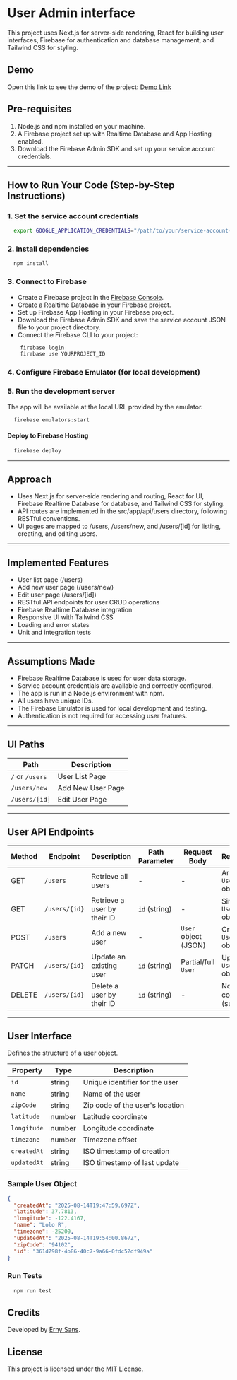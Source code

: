 # User Admin interface

This project uses Next.js for server-side rendering, React for building user interfaces, Firebase for authentication and
database management, and Tailwind CSS for styling.

## Demo

Open this link to see the demo of the project: [Demo Link](https://user-admin--fabricelements.us-central1.hosted.app/)

## Pre-requisites

1. Node.js and npm installed on your machine.
2. A Firebase project set up with Realtime Database and App Hosting enabled.
3. Download the Firebase Admin SDK and set up your service account credentials.

-----

## How to Run Your Code (Step-by-Step Instructions)

### 1. Set the service account credentials

```bash
  export GOOGLE_APPLICATION_CREDENTIALS="/path/to/your/service-account-file.json"
```

### 2. Install dependencies

```bash
  npm install
```

### 3. Connect to Firebase

* Create a Firebase project in the [Firebase Console](https://console.firebase.google.com/).
* Create a Realtime Database in your Firebase project.
* Set up Firebase App Hosting in your Firebase project.
* Download the Firebase Admin SDK and save the service account JSON file to your project directory.
* Connect the Firebase CLI to your project:

```bash
    firebase login
    firebase use YOURPROJECT_ID
```

### 4. Configure Firebase Emulator (for local development)

### 5. Run the development server

The app will be available at the local URL provided by the emulator.

```bash
  firebase emulators:start
```

#### Deploy to Firebase Hosting

```bash
  firebase deploy
```

-----

## Approach

* Uses Next.js for server-side rendering and routing, React for UI, Firebase Realtime Database for database, and
  Tailwind CSS for styling.
* API routes are implemented in the src/app/api/users directory, following RESTful conventions.
* UI pages are mapped to /users, /users/new, and /users/[id] for listing, creating, and editing users.

-----

## Implemented Features

- User list page (/users)
- Add new user page (/users/new)
- Edit user page (/users/[id])
- RESTful API endpoints for user CRUD operations
- Firebase Realtime Database integration
- Responsive UI with Tailwind CSS
- Loading and error states
- Unit and integration tests

-----

## Assumptions Made

- Firebase Realtime Database is used for user data storage.
- Service account credentials are available and correctly configured.
- The app is run in a Node.js environment with npm.
- All users have unique IDs.
- The Firebase Emulator is used for local development and testing.
- Authentication is not required for accessing user features.

-----

## UI Paths

| Path            | Description       |
|-----------------|-------------------|
| `/` or `/users` | User List Page    |
| `/users/new`    | Add New User Page |
| `/users/[id]`   | Edit User Page    |

-----

## User API Endpoints

| Method | Endpoint      | Description                 | Path Parameter | Request Body         | Response                |
|--------|---------------|-----------------------------|----------------|----------------------|-------------------------|
| GET    | `/users`      | Retrieve all users          | -              | -                    | Array of `User` objects |
| GET    | `/users/{id}` | Retrieve a user by their ID | `id` (string)  | -                    | Single `User` object    |
| POST   | `/users`      | Add a new user              | -              | `User` object (JSON) | Created `User` object   |
| PATCH  | `/users/{id}` | Update an existing user     | `id` (string)  | Partial/full `User`  | Updated `User` object   |
| DELETE | `/users/{id}` | Delete a user by their ID   | `id` (string)  | -                    | No content (success)    |

-----

## User Interface

Defines the structure of a user object.

| Property    | Type   | Description                     |
|-------------|--------|---------------------------------|
| `id`        | string | Unique identifier for the user  |
| `name`      | string | Name of the user                |
| `zipCode`   | string | Zip code of the user's location |
| `latitude`  | number | Latitude coordinate             |
| `longitude` | number | Longitude coordinate            |
| `timezone`  | number | Timezone offset                 |
| `createdAt` | string | ISO timestamp of creation       |
| `updatedAt` | string | ISO timestamp of last update    |

### Sample User Object

```json
{
  "createdAt": "2025-08-14T19:47:59.697Z",
  "latitude": 37.7813,
  "longitude": -122.4167,
  "name": "Lolo R",
  "timezone": -25200,
  "updatedAt": "2025-08-14T19:54:00.867Z",
  "zipCode": "94102",
  "id": "361d798f-4b86-40c7-9a66-0fdc52df949a"
}
```

### Run Tests

```bash
  npm run test
```

## Credits

Developed by [Erny Sans](https://github.com/ernysans).

## License

This project is licensed under the MIT License.